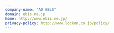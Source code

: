 ```yaml
---
company-name: "AD EBiS"
domain: ebis.ne.jp
home: http://www.ebis.ne.jp/
privacy-policy: http://www.lockon.co.jp/policy/
---
```




